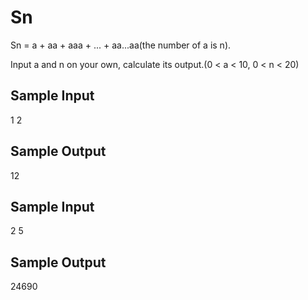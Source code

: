 # Sn

Sn = a + aa + aaa + ... + aa...aa(the number of a is n).

Input a and n on your own, calculate its output.(0 < a < 10, 0 < n < 20)

## Sample Input 

1 2

## Sample Output

12

## Sample Input 

2 5 

## Sample Output

24690